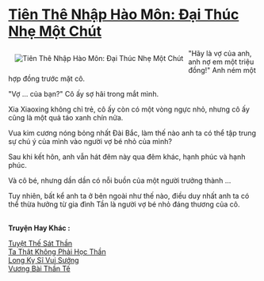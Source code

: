 <a href="https://truyentiki.com/tien-the-nhap-hao-mon-dai-thuc-nhe-mot-chut.31716/" title="Tiên Thê Nhập Hào Môn: Đại Thúc Nhẹ Một Chút"><h1>Tiên Thê Nhập Hào Môn: Đại Thúc Nhẹ Một Chút</h1></a><div style="display:table"><img align="right" style="float: left; padding: 10px;" src="https://truyentiki.com/a/img/str/src/31716.jpg" alt="Tiên Thê Nhập Hào Môn: Đại Thúc Nhẹ Một Chút">"Hãy là vợ của anh, anh nợ em một triệu đồng!" Anh ném một hợp đồng trước mặt cô. <p></p> "Vợ ... của bạn?" Cô ấy sợ hãi trong mắt mình. <p></p> Xia Xiaoxing không chỉ trẻ, cô ấy còn có một vòng ngực nhỏ, nhưng cô ấy cũng là một quả táo xanh chín nửa. <p></p> Vua kim cương nóng bỏng nhất Đài Bắc, làm thế nào anh ta có thể tập trung sự chú ý của mình vào người vợ bé nhỏ của mình? <p></p> Sau khi kết hôn, anh vẫn hát đêm này qua đêm khác, hạnh phúc và hạnh phúc. <p></p> Và cô bé, nhưng dần dần có nỗi buồn của một người trưởng thành ... <p></p> Tuy nhiên, bất kể anh ta ở bên ngoài như thế nào, điều duy nhất anh ta có thể thừa hưởng từ gia đình Tần là người vợ bé nhỏ đáng thương của cô.</div><p><br><b>Truyện Hay Khác :</b></p><a href="https://truyentiki.com/tuyet-the-sat-than.31715/" alt="Tuyệt Thế Sát Thần">Tuyệt Thế Sát Thần</a><br/><a href="https://github.com/nownovels/top500/tree/master/truyenhay/33759/" alt="Ta Thật Không Phải Học Thần">Ta Thật Không Phải Học Thần</a><br/><a href="https://github.com/nownovels/top500/tree/master/truyenhay/33659/" alt="Long Kỵ Sĩ Vui Sướng">Long Kỵ Sĩ Vui Sướng</a><br/><a href="https://github.com/nownovels/topcv/tree/master/truyenhay/31883/README.md" alt="Vương Bài Thần Tế">Vương Bài Thần Tế</a><br/>